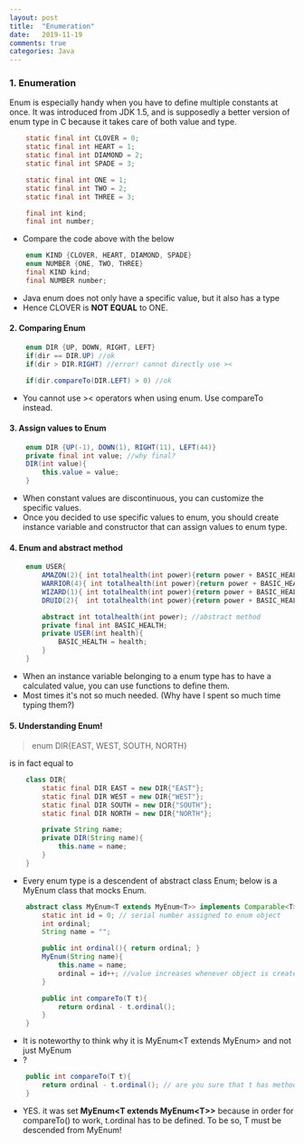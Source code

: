 ```yaml
---
layout: post
title:  "Enumeration"
date:   2019-11-19
comments: true
categories: Java
---
```


### 1. Enumeration

Enum is especially handy when you have to define multiple constants at once. 
It was introduced from JDK 1.5, and is supposedly a better version of enum type in C because it takes care of both value and type.

```java
    static final int CLOVER = 0;
    static final int HEART = 1;
    static final int DIAMOND = 2;
    static final int SPADE = 3;

    static final int ONE = 1;
    static final int TWO = 2;
    static final int THREE = 3;

    final int kind;
    final int number;
```
- Compare the code above with the below

```java
    enum KIND {CLOVER, HEART, DIAMOND, SPADE}
    enum NUMBER {ONE, TWO, THREE}
    final KIND kind;
    final NUMBER number;
```
- Java enum does not only have a specific value, but it also has a type 
- Hence CLOVER is **NOT EQUAL** to ONE.

#### 2. Comparing Enum
```java
    enum DIR {UP, DOWN, RIGHT, LEFT}
    if(dir == DIR.UP) //ok
    if(dir > DIR.RIGHT) //error! cannot directly use ><

    if(dir.compareTo(DIR.LEFT) > 0) //ok
```
- You cannot use >< operators when using enum. Use compareTo instead.

#### 3. Assign values to Enum 
```java
    enum DIR {UP(-1), DOWN(1), RIGHT(11), LEFT(44)}
    private final int value; //why final?
    DIR(int value){
        this.value = value;
    }
```
- When constant values are discontinuous, you can customize the specific values.
- Once you decided to use specific values to enum, you should create instance variable and constructor that can assign values to enum type.

#### 4. Enum and abstract method
```java
    enum USER{
        AMAZON(2){ int totalhealth(int power){return power + BASIC_HEALTH;}},
        WARRIOR(4){ int totalhealth(int power){return power + BASIC_HEALTH;}}, 
        WIZARD(1){ int totalhealth(int power){return power + BASIC_HEALTH;}}, 
        DRUID(2){  int totalhealth(int power){return power + BASIC_HEALTH;}};

        abstract int totalhealth(int power); //abstract method
        private final int BASIC_HEALTH;
        private USER(int health){
            BASIC_HEALTH = health;
        }
    }
```
- When an instance variable belonging to a enum type has to have a calculated value, you can use functions to define them. 
- Most times it's not so much needed. (Why have I spent so much time typing them?)

#### 5. Understanding Enum!

>enum DIR{EAST, WEST, SOUTH, NORTH}

is in fact equal to 

```java
    class DIR{
        static final DIR EAST = new DIR{"EAST"};
        static final DIR WEST = new DIR{"WEST"};
        static final DIR SOUTH = new DIR{"SOUTH"};
        static final DIR NORTH = new DIR{"NORTH"};

        private String name;
        private DIR(String name){
            this.name = name;
        }
    }
```


- Every enum type is a descendent of abstract class Enum; below is a MyEnum class that mocks Enum.
```java
    abstract class MyEnum<T extends MyEnum<T>> implements Comparable<T>{
        static int id = 0; // serial number assigned to enum object
        int ordinal;
        String name = "";

        public int ordinal(){ return ordinal; }
        MyEnum(String name){
            this.name = name;
            ordinal = id++; //value increases whenever object is created
        }

        public int compareTo(T t){
            return ordinal - t.ordinal();
        }
    }
```
- It is noteworthy to think why it is MyEnum<T extends MyEnum<T>> and not just MyEnum<T>
- ?

```Java
    public int compareTo(T t){
        return ordinal - t.ordinal(); // are you sure that t has method ordinal()?
    }
```
- YES. it was set **MyEnum\<T extends MyEnum\<T>>** because in order for compareTo() to work, t.ordinal has to be defined. To be so, T must be descended from MyEnum!
